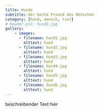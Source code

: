```yaml
---
title: Hunde
subtitle: der beste Freund des Menschen
category: [hund, mensch, tier]
# header-pic: hund3.jpg
gallery: 
    - images:
      - filename: hund1.jpg
        alttext: hund
      - filename: hund2.jpg
        alttext: hund
      - filename: hund3.jpg
        alttext: hund
      - filename: hund4.jpg
        alttext: hund
      - filename: hund5.jpg
        alttext: hund
      - filename: hund6.jpg
        alttext: hund
---
```


beschreibender Text hier